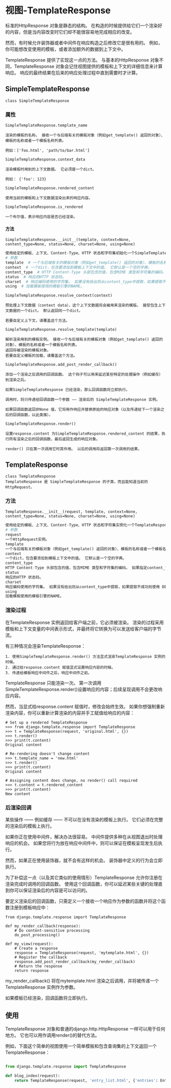 # 视图-TemplateResponse

标准的HttpResponse 对象是静态的结构。 在构造的时候提供给它们一个渲染好的内容，但是当内容改变时它们却不能很容易地完成相应的改变。

然而，有时候允许装饰器或者中间件在响应构造之后修改它是很有用的。 例如，你可能想改变使用的模板，或者添加额外的数据到上下文中。

TemplateResponse 提供了实现这一点的方法。 与基本的HttpResponse 对象不同，TemplateResponse 对象会记住视图提供的模板和上下文的详细信息来计算响应。 响应的最终结果在后来的响应处理过程中直到需要时才计算。

## SimpleTemplateResponse 
`class SimpleTemplateResponse`

### 属性
`SimpleTemplateResponse.template_name`
```
渲染的模板的名称。 接收一个与后端有关的模板对象（例如get_template() 返回的对象）、模板的名称或者一个模板名称列表。

例如：['foo.html', 'path/to/bar.html']
```
`SimpleTemplateResponse.context_data`
```
渲染模板时用到的上下文数据。 它必须是一个dict。

例如： {'foo': 123}
```
`SimpleTemplateResponse.rendered_content`
```
使用当前的模板和上下文数据渲染出来的响应内容。
```
`SimpleTemplateResponse.is_rendered`
```
一个布尔值，表示响应内容是否已经渲染。
```
#### 方法
`SimpleTemplateResponse.__init__(template, context=None, content_type=None, status=None, charset=None, using=None)`
```python
使用给定的模板、上下文、Content-Type、HTTP 状态和字符集初始化一个SimpleTemplateResponse 对象。
# 参数
template  # 一个与后端有关的模板对象（例如get_template() 返回的对象）、模板的名称或者一个模板名称列表。
context  # 一个dict，包含要添加到模板上下文中的值。 它默认是一个空的字典。
content_type  # HTTP Content-Type 头部包含的值，包含MIME 类型和字符集的编码。 如果指定content_type，则使用它的值。 否则，使用DEFAULT_CONTENT_TYPE。
status  # 响应的HTTP 状态码。
charset  # 响应编码使用的字符集。 如果没有给出则从content_type中提取，如果提取不成功则使用 DEFAULT_CHARSET 设置。
using  # 加载模板使用的模板引擎的NAME。
```
`SimpleTemplateResponse.resolve_context(context)`
```
预处理上下文数据（context data），这个上下文数据将会被用来渲染的模版。 接受包含上下文数据的一个dict。 默认返回同一个dict。

若要自定义上下文，请覆盖这个方法。
```
`SimpleTemplateResponse.resolve_template(template)`
```
解析渲染用到的模板实例。 接收一个与后端有关的模板对象（例如get_template() 返回的对象）、模板的名称或者一个模板名称列表。
返回将被渲染的模板对象。
若要自定义模板的加载，请覆盖这个方法。
```
`SimpleTemplateResponse.add_post_render_callback()`
```
添加一个渲染之后调用的回调函数。 这个钩子可以用来延迟某些特定的处理操作（例如缓存）到渲染之后。

如果SimpleTemplateResponse 已经渲染，那么回调函数将立即执行。

调用时，将只传递给回调函数一个参数 —— 渲染后的 SimpleTemplateResponse 实例。

如果回调函数返回非None 值，它将用作响应并替换原始的响应对象（以及传递给下一个渲染之后的回调函数，以此类推）。
```
`SimpleTemplateResponse.render()`
```
设置response.content 为SimpleTemplateResponse.rendered_content 的结果，执行所有渲染之后的回调函数，最后返回生成的响应对象。

render() 只在第一次调用它时其作用。 以后的调用将返回第一次调用的结果。
```
## TemplateResponse
```
class TemplateResponse
TemplateResponse 是 SimpleTemplateResponse 的子类，而且能知道当前的 HttpRequest。
```
### 方法
`TemplateResponse.__init__(request, template, context=None, content_type=None, status=None, charset=None, using=None)`
```python
使用给定的模板、上下文、Content-Type、HTTP 状态和字符集实例化一个TemplateResponse 对象。
# 参数
request
一个HttpRequest实例。
template
一个与后端有关的模板对象（例如get_template() 返回的对象）、模板的名称或者一个模板名称列表。
context
一个dict，包含要添加到模板上下文中的值。 它默认是一个空的字典。
content_type
HTTP Content-Type 头部包含的值，包含MIME 类型和字符集的编码。 如果指定content_type，则使用它的值。 否则，使用DEFAULT_CONTENT_TYPE。
status
响应的HTTP 状态码。
charset
响应编码使用的字符集。 如果没有给出则从content_type中提取，如果提取不成功则使用 DEFAULT_CHARSET 设置。
using
加载模板使用的模板引擎的NAME。
```
###  渲染过程

在TemplateResponse 实例返回给客户端之前，它必须被渲染。 渲染的过程采用模板和上下文变量的中间表示形式，并最终将它转换为可以发送给客户端的字节流。

有三种情况会渲染TemplateResponse：
```
1. 使用SimpleTemplateResponse.render() 方法显式渲染TemplateResponse 实例的时候。
2. 通过给response.content 赋值显式设置响应内容的时候。
3. 传递给模板响应中间件之后，响应中间件之前。
```
TemplateResponse 只能渲染一次。 第一次调用SimpleTemplateResponse.render()设置响应的内容；后续呈现调用不会更改响应内容。

然而，当显式给response.content 赋值时，修改会始终生效。 如果你想强制重新渲染内容，你可以重新计算渲染的内容并手工赋值给响应的内容：
```shell
# Set up a rendered TemplateResponse
>>> from django.template.response import TemplateResponse
>>> t = TemplateResponse(request, 'original.html', {})
>>> t.render()
>>> print(t.content)
Original content

# Re-rendering doesn't change content
>>> t.template_name = 'new.html'
>>> t.render()
>>> print(t.content)
Original content

# Assigning content does change, no render() call required
>>> t.content = t.rendered_content
>>> print(t.content)
New content
```
### 后渲染回调
某些操作 —— 例如缓存 —— 不可以在没有渲染的模板上执行。 它们必须在完整的渲染后的模板上执行。

如果你正在使用中间件，解决办法很容易。 中间件提供多种在从视图退出时处理响应的机会。 如果您将行为放在响应中间件中，则可以保证在模板呈现发生后执行。

然而，如果正在使用装饰器，就不会有这样的机会。 装饰器中定义的行为会立即执行。

为了补偿这一点（以及其它类似的使用情形）TemplateResponse 允许你注册在渲染完成时调用的回调函数。 使用这个回调函数，你可以延迟某些关键的处理直到你可以保证渲染后的内容是可以访问的。

要定义渲染后的回调函数，只需定义一个接收一个响应作为参数的函数并将这个函数注册到模板响应中：
```
from django.template.response import TemplateResponse

def my_render_callback(response):
    # Do content-sensitive processing
    do_post_processing()

def my_view(request):
    # Create a response
    response = TemplateResponse(request, 'mytemplate.html', {})
    # Register the callback
    response.add_post_render_callback(my_render_callback)
    # Return the response
    return response
```
my_render_callback() 将在mytemplate.html 渲染之后调用，并将被传递一个TemplateResponse 实例作为参数。

如果模板已经渲染，回调函数将立即执行。

## 使用
TemplateResponse 对象和普通的django.http.HttpResponse 一样可以用于任何地方。 它也可以用作调用render()的替代方法。

例如，下面这个简单的视图使用一个简单模板和包含查询集的上下文返回一个TemplateResponse：
```python

from django.template.response import TemplateResponse

def blog_index(request):
    return TemplateResponse(request, 'entry_list.html', {'entries': Entry.objects.all()})
```